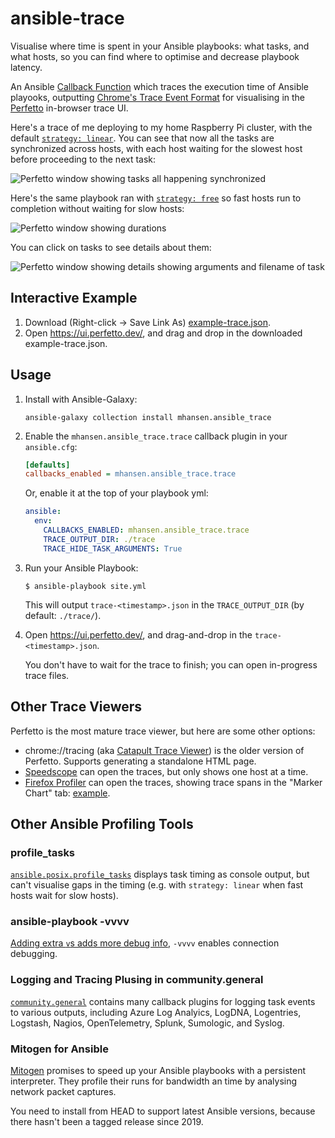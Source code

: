 # ansible-trace

Visualise where time is spent in your Ansible playbooks: what tasks, and what hosts, so you can find where to optimise and decrease playbook latency.

An Ansible [Callback Function](https://docs.ansible.com/ansible/latest/plugins/callback.html) which traces the execution time of Ansible playooks, outputting [Chrome's Trace Event Format](https://docs.google.com/document/d/1CvAClvFfyA5R-PhYUmn5OOQtYMH4h6I0nSsKchNAySU/preview) for visualising in the [Perfetto](https://ui.perfetto.dev/) in-browser trace UI.

Here's a trace of me deploying to my home Raspberry Pi cluster, with the default [`strategy: linear`](https://docs.ansible.com/ansible/latest/collections/ansible/builtin/linear_strategy.html#linear-strategy). You can see that now all the tasks are synchronized across hosts, with each host waiting for the slowest host before proceeding to the next task:

![Perfetto window showing tasks all happening synchronized](ansible-trace-lockstep.png)

Here's the same playbook ran with [`strategy: free`](https://docs.ansible.com/ansible/latest/collections/ansible/builtin/free_strategy.html) so fast hosts run to completion without waiting for slow hosts:

![Perfetto window showing durations](ansible-trace-marked-up.png)

You can click on tasks to see details about them:

![Perfetto window showing details showing arguments and filename of task](ansible-trace-slice-details.png)

## Interactive Example

1.  Download (Right-click -> Save Link As) [example-trace.json](https://raw.githubusercontent.com/mhansen/ansible-trace/main/example-trace.json).
1.  Open https://ui.perfetto.dev/, and drag and drop in the downloaded example-trace.json.

## Usage

1.  Install with Ansible-Galaxy:

    ```shell
    ansible-galaxy collection install mhansen.ansible_trace
    ```

1.  Enable the `mhansen.ansible_trace.trace` callback plugin in your `ansible.cfg`:

    ```ini
    [defaults]
    callbacks_enabled = mhansen.ansible_trace.trace
    ```

    Or, enable it at the top of your playbook yml:

    ```yml
    ansible:
      env:
        CALLBACKS_ENABLED: mhansen.ansible_trace.trace
        TRACE_OUTPUT_DIR: ./trace
        TRACE_HIDE_TASK_ARGUMENTS: True
    ```

1.  Run your Ansible Playbook:

    ```shell
    $ ansible-playbook site.yml
    ```

    This will output `trace-<timestamp>.json` in the `TRACE_OUTPUT_DIR` (by default: `./trace/`).

1.  Open https://ui.perfetto.dev/, and drag-and-drop in the `trace-<timestamp>.json`.
    
    You don't have to wait for the trace to finish; you can open in-progress trace files.

## Other Trace Viewers

Perfetto is the most mature trace viewer, but here are some other options:

-  chrome://tracing (aka [Catapult Trace Viewer](https://chromium.googlesource.com/external/github.com/catapult-project/catapult/+/refs/heads/master/tracing/docs/getting-started.md)) is the older version of Perfetto. Supports generating a standalone HTML page.
-  [Speedscope](https://www.speedscope.app/) can open the traces, but only shows one host at a time.
-  [Firefox Profiler](https://profiler.firefox.com/) can open the traces, showing trace spans in the "Marker Chart" tab: [example](https://share.firefox.dev/3mGRPJc).

## Other Ansible Profiling Tools

### profile_tasks

[`ansible.posix.profile_tasks`](https://docs.ansible.com/ansible/latest/collections/ansible/posix/profile_tasks_callback.html) displays task timing as console output, but can't visualise gaps in the timing (e.g. with `strategy: linear` when fast hosts wait for slow hosts).

### ansible-playbook -vvvv

[Adding extra `v`s adds more debug info](https://docs.ansible.com/ansible/latest/cli/ansible-playbook.html#cmdoption-ansible-playbook-v), `-vvvv` enables connection debugging.

### Logging and Tracing Plusing in community.general

[`community.general`](https://docs.ansible.com/ansible/latest/collections/community/general/index.html#callback-plugins)
contains many callback plugins for logging task events to various outputs,
including Azure Log Analyics, LogDNA, Logentries, Logstash, Nagios,
OpenTelemetry, Splunk, Sumologic, and Syslog.

### Mitogen for Ansible

[Mitogen](https://mitogen.networkgenomics.com/ansible_detailed.html) promises to speed up your Ansible playbooks with a persistent interpreter. They profile their runs for bandwidth an time by analysing network packet captures.

You need to install from HEAD to support latest Ansible versions, because there hasn't been a tagged release since 2019.
